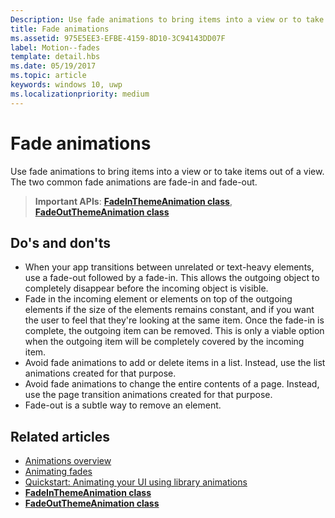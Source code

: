 ```yaml
---
Description: Use fade animations to bring items into a view or to take items out of a view. The two common fade animations are fade-in and fade-out.
title: Fade animations
ms.assetid: 975E5EE3-EFBE-4159-8D10-3C94143DD07F
label: Motion--fades
template: detail.hbs
ms.date: 05/19/2017
ms.topic: article
keywords: windows 10, uwp
ms.localizationpriority: medium
---
```

# Fade animations



Use fade animations to bring items into a view or to take items out of a view. The two common fade animations are fade-in and fade-out.

> **Important APIs**: [**FadeInThemeAnimation class**](/uwp/api/Windows.UI.Xaml.Media.Animation.FadeInThemeAnimation), [**FadeOutThemeAnimation class**](/uwp/api/Windows.UI.Xaml.Media.Animation.FadeOutThemeAnimation)


## Do's and don'ts


-   When your app transitions between unrelated or text-heavy elements, use a fade-out followed by a fade-in. This allows the outgoing object to completely disappear before the incoming object is visible.
-   Fade in the incoming element or elements on top of the outgoing elements if the size of the elements remains constant, and if you want the user to feel that they're looking at the same item. Once the fade-in is complete, the outgoing item can be removed. This is only a viable option when the outgoing item will be completely covered by the incoming item.
-   Avoid fade animations to add or delete items in a list. Instead, use the list animations created for that purpose.
-   Avoid fade animations to change the entire contents of a page. Instead, use the page transition animations created for that purpose.
-   Fade-out is a subtle way to remove an element.
## Related articles

* [Animations overview](./xaml-animation.md)
* [Animating fades](/previous-versions/windows/apps/jj649429(v=win.10))
* [Quickstart: Animating your UI using library animations](/previous-versions/windows/apps/hh452703(v=win.10))
* [**FadeInThemeAnimation class**](/uwp/api/Windows.UI.Xaml.Media.Animation.FadeInThemeAnimation)
* [**FadeOutThemeAnimation class**](/uwp/api/Windows.UI.Xaml.Media.Animation.FadeOutThemeAnimation)

 

 